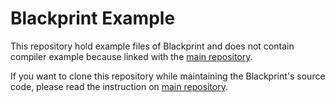 # Blackprint Example
This repository hold example files of Blackprint and does not contain compiler example because linked with the [main repository](https://github.com/Blackprint/Blackprint).

If you want to clone this repository while maintaining the Blackprint's source code, please read the instruction on [main repository](https://github.com/Blackprint/Blackprint#contributing).